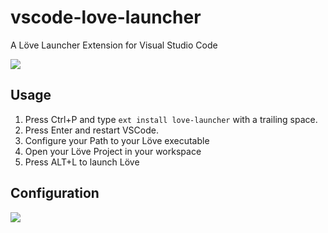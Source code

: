 # vscode-love-launcher
A Löve Launcher Extension for Visual Studio Code

![](http://i.imgur.com/lIMsXN9.png)

## Usage
1. Press Ctrl+P and type ```ext install love-launcher``` with a trailing space.
2. Press Enter and restart VSCode.
  3. Configure your Path to your Löve executable
3. Open your Löve Project in your workspace
4. Press ALT+L to launch Löve

## Configuration

![](http://i.imgur.com/R5D4xj4.png)
